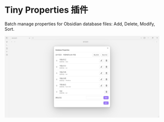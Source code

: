 # Tiny Properties 插件

Batch manage properties for Obsidian database files: Add, Delete, Modify, Sort.

![界面预览](./static/preview.png)
